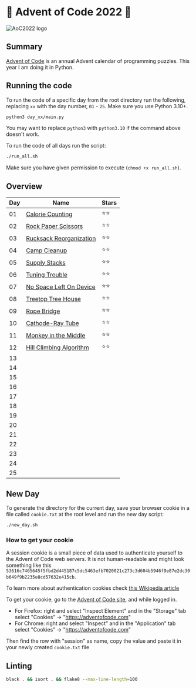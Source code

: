 # 🎄 Advent of Code 2022 🎄

![AoC2022 logo](https://raw.githubusercontent.com/orfeasa/advent-of-code-2022/master/header.png)

## Summary

[Advent of Code](http://adventofcode.com/) is an annual Advent calendar of programming puzzles.
This year I am doing it in Python.

## Running the code

To run the code of a specific day from the root directory run the following, replacing `xx` with the day number, `01` - `25`. Make sure you use Python 3.10+.

```sh
python3 day_xx/main.py
```

You may want to replace `python3` with `python3.10` if the command above doesn't work.

To run the code of all days run the script:

```sh
./run_all.sh
```

Make sure you have given permission to execute (`chmod +x run_all.sh`).

## Overview

| Day | Name                                                           | Stars |
| --- | -------------------------------------------------------------- | ----- |
| 01  | [Calorie Counting](https://adventofcode.com/2022/day/1)        | ⭐⭐  |
| 02  | [Rock Paper Scissors](https://adventofcode.com/2022/day/2)     | ⭐⭐  |
| 03  | [Rucksack Reorganization](https://adventofcode.com/2022/day/3) | ⭐⭐  |
| 04  | [Camp Cleanup](https://adventofcode.com/2022/day4)             | ⭐⭐  |
| 05  | [Supply Stacks](https://adventofcode.com/2022/day5)            | ⭐⭐  |
| 06  | [Tuning Trouble](https://adventofcode.com/2022/day6)           | ⭐⭐  |
| 07  | [No Space Left On Device](https://adventofcode.com/2022/day7)  | ⭐⭐  |
| 08  | [Treetop Tree House](https://adventofcode.com/2022/day8)       | ⭐⭐  |
| 09  | [Rope Bridge](https://adventofcode.com/2022/day9)              | ⭐⭐  |
| 10  | [Cathode-Ray Tube](https://adventofcode.com/2022/day10)        | ⭐⭐  |
| 11  | [Monkey in the Middle](https://adventofcode.com/2022/day11)    | ⭐⭐  |
| 12  | [Hill Climbing Algorithm](https://adventofcode.com/2022/day12) | ⭐⭐  |
| 13  |                                                                |       |
| 14  |                                                                |       |
| 15  |                                                                |       |
| 16  |                                                                |       |
| 17  |                                                                |       |
| 18  |                                                                |       |
| 19  |                                                                |       |
| 20  |                                                                |       |
| 21  |                                                                |       |
| 22  |                                                                |       |
| 23  |                                                                |       |
| 24  |                                                                |       |
| 25  |                                                                |       |

## New Day

To generate the directory for the current day, save your browser cookie in a file called `cookie.txt` at the root level and run the new day script:

```sh
./new_day.sh
```

### How to get your cookie

A session cookie is a small piece of data used to authenticate yourself to the
Advent of Code web servers. It is not human-readable and might look something
like this `53616c7465645f5fbd2d445187c5dc5463efb7020021c273c3d604b5946f9e87e2dc30b649f9b2235e8cd57632e415cb`.

To learn more about authentication cookies check [this Wikipedia article](https://en.wikipedia.org/wiki/HTTP_cookie)

To get your cookie, go to the [Advent of Code site](https://adventofcode.com/), and while logged in.

- For Firefox: right and select "Inspect Element" and in the "Storage" tab select "Cookies" → "https://adventofcode.com"
- For Chrome: right and select "Inspect" and in the "Application" tab select "Cookies" → "https://adventofcode.com"

Then find the row with "session" as name, copy the value and paste it in your newly created `cookie.txt` file

## Linting

```sh
black . && isort . && flake8 --max-line-length=100
```
